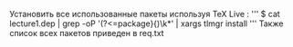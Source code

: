 Установить все использованные пакеты используя TeX Live :
'''
$ cat lecture1.dep | grep -oP '(?<=package}{)\k*' | xargs tlmgr install 
'''
Также список всех пакетов приведен в req.txt

